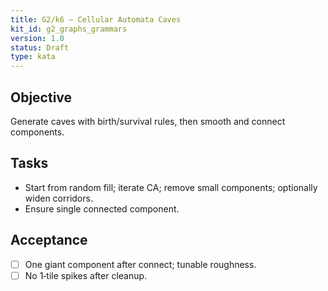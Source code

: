 ```yaml
---
title: G2/k6 — Cellular Automata Caves
kit_id: g2_graphs_grammars
version: 1.0
status: Draft
type: kata
---
```

## Objective
Generate caves with birth/survival rules, then smooth and connect components.
## Tasks
- Start from random fill; iterate CA; remove small components; optionally widen corridors.  
- Ensure single connected component.
## Acceptance
- [ ] One giant component after connect; tunable roughness.  
- [ ] No 1‑tile spikes after cleanup.